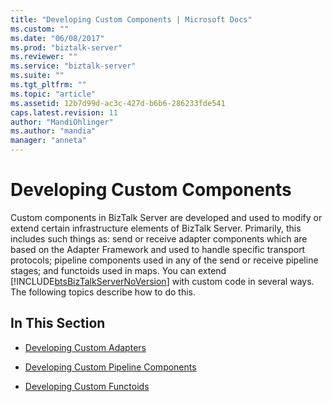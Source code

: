 ```yaml
---
title: "Developing Custom Components | Microsoft Docs"
ms.custom: ""
ms.date: "06/08/2017"
ms.prod: "biztalk-server"
ms.reviewer: ""
ms.service: "biztalk-server"
ms.suite: ""
ms.tgt_pltfrm: ""
ms.topic: "article"
ms.assetid: 12b7d99d-ac3c-427d-b6b6-286233fde541
caps.latest.revision: 11
author: "MandiOhlinger"
ms.author: "mandia"
manager: "anneta"
---
```

# Developing Custom Components
Custom components in BizTalk Server are developed and used to modify or extend certain infrastructure elements of BizTalk Server.  Primarily, this includes such things as:  send or receive adapter components which are based on the Adapter Framework and used to handle specific transport protocols; pipeline components used in any of the send or receive pipeline stages; and functoids used in maps.  You can extend [!INCLUDE[btsBizTalkServerNoVersion](../includes/btsbiztalkservernoversion-md.md)] with custom code in several ways. The following topics describe how to do this.  
  
## In This Section  
  
-   [Developing Custom Adapters](../core/developing-custom-adapters.md)  
  
-   [Developing Custom Pipeline Components](../core/developing-custom-pipeline-components.md)  
  
-   [Developing Custom Functoids](../core/developing-custom-functoids.md)